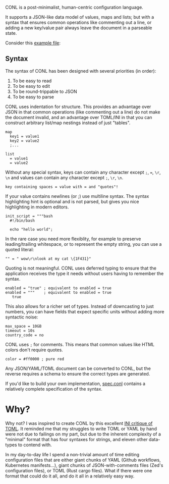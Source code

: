 CONL is a post-minimalist, human-centric configuration language.

It supports a JSON-like data model of values, maps and lists; but with a syntax that ensures common operations like commenting out a line, or adding a new key/value pair always leave the document in a parseable state.

Consider this [example file](../example.conl):

## Syntax

The syntax of CONL has been designed with several priorities (in order):

1. To be easy to read
3. To be easy to edit
2. To be round-trippable to JSON
4. To be easy to parse

CONL uses indentation for structure. This provides an advantage over JSON in that common operations (like commenting out a line) do not make the document invalid, and an advantage over TOML/INI in that you can construct arbitrary list/map nestings instead of just "tables".

```conl
map
  key1 = value1
  key2 = value2
  ;...

list
  = value1
  = value2
```

Without any special syntax, keys can contain any character except `;`, `=`, `\r`, `\n` and values can contain any character except `;`, `\r`, `\n`.

```conl
key containing spaces = value with = and "quotes"!
```

If your value contains newlines (or ;) use multiline syntax. The syntax highlighting hint is optional and is not parsed, but gives you nice highlighting in modern editors.

```conl
init_script = """bash
  #!/bin/bash

  echo "hello world";
```

In the rare case you need more flexiblity, for example to preserve leading/trailing whitespace, or to represent the empty string, you can use a quoted literal:

```conl
"" = " wow\r\nlook at my cat \{1F431}"
```

Quoting is not meaningful. CONL uses deferred typing to ensure that the
application receives the type it needs without users having to remember the
syntax.
```conl
enabled = "true" ; equivalent to enabled = true
enabled = """    ; equivalent to enabled = true
   true
```

This also allows for a richer set of types. Instead of downcasting to just
numbers, you can have fields that expect specific units without adding more
syntactic noise:

```conl
max_space = 10GB
timeout = 10s
country_code = no
```

CONL uses `;` for comments. This means that common values like HTML colors don't require quotes.
```conl
color = #ff0000 ; pure red
```

Any JSON/YAML/TOML document can be converted to CONL, but the reverse requires a schema to ensure the correct types are generated.

If you'd like to build your own implementation, [spec.conl](../spec.conl)
contains a relatively complete specification of the syntax.

# Why?

Why not? I was inspired to create CONL by this excellent [INI critique of
TOML](https://github.com/madmurphy/libconfini/wiki/An-INI-critique-of-TOML). It
reminded me that my struggles to write TOML or YAML by hand were not due to
failings on my part, but due to the inherent complexity of a "minimal" format
that has four syntaxes for strings, and eleven other data-types to contend with.

In my day-to-day life I spend a non-trivial amount of time editing configuration
files that are either giant chunks of YAML (Github workflows, Kubernetes
manifests...), giant chunks of JSON-with-comments files (Zed's configuration
files), or TOML (Rust cargo files). What if there were one format that could do
it all, and do it all in a relatively easy way.
